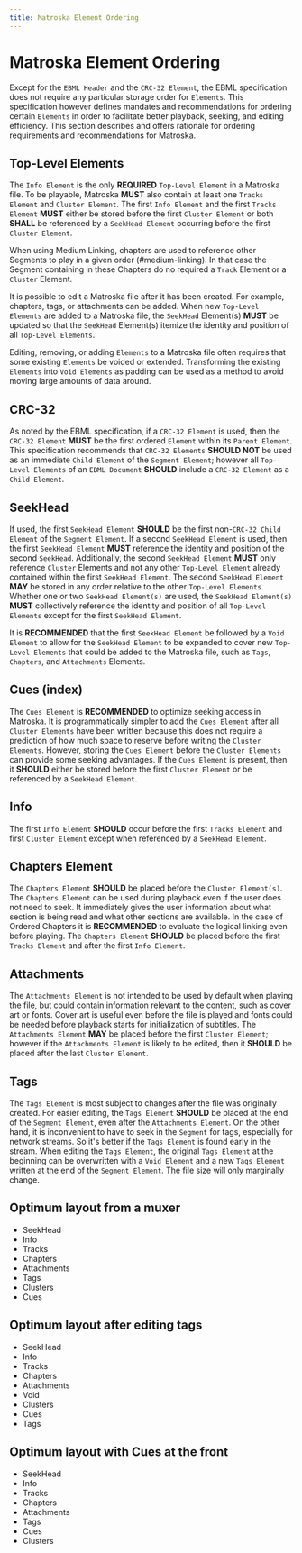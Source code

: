 ```yaml
---
title: Matroska Element Ordering
---
```


# Matroska Element Ordering

Except for the `EBML Header` and the `CRC-32 Element`, the EBML specification does not
require any particular storage order for `Elements`. This specification however
defines mandates and recommendations for ordering certain `Elements` in order to facilitate
better playback, seeking, and editing efficiency. This section describes and offers
rationale for ordering requirements and recommendations for Matroska.

## Top-Level Elements

The `Info Element` is the only **REQUIRED** `Top-Level Element` in a Matroska file.
To be playable, Matroska **MUST** also contain at least one `Tracks Element` and `Cluster Element`.
The first `Info Element` and the first `Tracks Element` **MUST** either be stored before the first
`Cluster Element` or both **SHALL** be referenced by a `SeekHead Element` occurring before the first `Cluster Element`.

When using Medium Linking, chapters are used to reference other Segments to play in a given order (#medium-linking).
In that case the Segment containing in these Chapters do no required a `Track` Element or a `Cluster` Element.

It is possible to edit a Matroska file after it has been created. For example, chapters,
tags, or attachments can be added. When new `Top-Level Elements` are added to a Matroska file,
the `SeekHead` Element(s) **MUST** be updated so that the `SeekHead` Element(s) itemize
the identity and position of all `Top-Level Elements`.

Editing, removing, or adding
`Elements` to a Matroska file often requires that some existing `Elements` be voided
or extended.
Transforming the existing `Elements` into `Void Elements` as padding can be used
as a method to avoid moving large amounts of data around.

## CRC-32

As noted by the EBML specification, if a `CRC-32 Element` is used, then the `CRC-32 Element`
**MUST** be the first ordered `Element` within its `Parent Element`. This specification
recommends that `CRC-32 Elements` **SHOULD NOT** be used as an immediate `Child Element`
of the `Segment Element`; however all `Top-Level Elements` of an `EBML Document`
**SHOULD** include a `CRC-32 Element` as a `Child Element`.

## SeekHead

If used, the first `SeekHead Element` **SHOULD** be the first non-`CRC-32 Child Element`
of the `Segment Element`. If a second `SeekHead Element` is used, then the first
`SeekHead Element` **MUST** reference the identity and position of the second `SeekHead`.
Additionally, the second `SeekHead Element` **MUST** only reference `Cluster` Elements
and not any other `Top-Level Element` already contained within the first `SeekHead Element`.
The second `SeekHead Element` **MAY** be stored in any order relative to the other `Top-Level Elements`.
Whether one or two `SeekHead Element(s)` are used, the `SeekHead Element(s)` **MUST**
collectively reference the identity and position of all `Top-Level Elements` except
for the first `SeekHead Element`.

It is **RECOMMENDED** that the first `SeekHead Element` be followed by a `Void Element` to
allow for the `SeekHead Element` to be expanded to cover new `Top-Level Elements`
that could be added to the Matroska file, such as `Tags`, `Chapters`, and `Attachments` Elements.

## Cues (index)

The `Cues Element` is **RECOMMENDED** to optimize seeking access in Matroska. It is
programmatically simpler to add the `Cues Element` after all `Cluster Elements`
have been written because this does not require a prediction of how much space to
reserve before writing the `Cluster Elements`. However, storing the `Cues Element`
before the `Cluster Elements` can provide some seeking advantages. If the `Cues Element`
is present, then it **SHOULD** either be stored before the first `Cluster Element`
or be referenced by a `SeekHead Element`.

## Info

The first `Info Element` **SHOULD** occur before the first `Tracks Element` and first
`Cluster Element` except when referenced by a `SeekHead Element`.

## Chapters Element

The `Chapters Element` **SHOULD** be placed before the `Cluster Element(s)`. The
`Chapters Element` can be used during playback even if the user does not need to seek.
It immediately gives the user information about what section is being read and what
other sections are available. In the case of Ordered Chapters it is **RECOMMENDED** to evaluate
the logical linking even before playing. The `Chapters Element` **SHOULD** be placed before
the first `Tracks Element` and after the first `Info Element`.

## Attachments

The `Attachments Element` is not intended to be used by default when playing the file,
but could contain information relevant to the content, such as cover art or fonts.
Cover art is useful even before the file is played and fonts could be needed before playback
starts for initialization of subtitles. The `Attachments Element` **MAY** be placed before
the first `Cluster Element`; however if the `Attachments Element` is likely to be edited,
then it **SHOULD** be placed after the last `Cluster Element`.

## Tags

The `Tags Element` is most subject to changes after the file was originally created.
For easier editing, the `Tags Element` **SHOULD** be placed at the end of the `Segment Element`,
even after the `Attachments Element`. On the other hand, it is inconvenient to have to
seek in the `Segment` for tags, especially for network streams. So it's better if the
`Tags Element` is found early in the stream. When editing the `Tags Element`, the original
`Tags Element` at the beginning can be overwritten with a `Void Element` and a
new `Tags Element` written at the end of the `Segment Element`. The file size will only marginally change.

## Optimum layout from a muxer

* SeekHead
* Info
* Tracks
* Chapters
* Attachments
* Tags
* Clusters
* Cues

## Optimum layout after editing tags

* SeekHead
* Info
* Tracks
* Chapters
* Attachments
* Void
* Clusters
* Cues
* Tags

## Optimum layout with Cues at the front

* SeekHead
* Info
* Tracks
* Chapters
* Attachments
* Tags
* Cues
* Clusters

